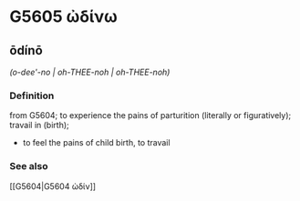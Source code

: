 # G5605 ὠδίνω

## ōdínō

_(o-dee'-no | oh-THEE-noh | oh-THEE-noh)_

### Definition

from G5604; to experience the pains of parturition (literally or figuratively); travail in (birth); 

- to feel the pains of child birth, to travail

### See also

[[G5604|G5604 ὠδίν]]

